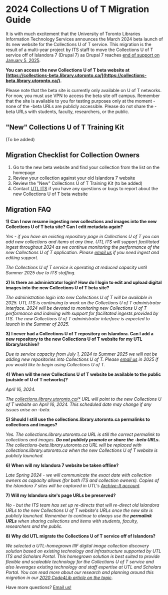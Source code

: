 # 2024 Collections U of T Migration Guide

It is with much excitement that the University of Toronto Libraries Information Technology Services announces the March 2024 beta launch of its new website for the Collections U of T service. This migration is the result of a multi-year project by ITS staff to move the Collections U of T service off of Islandora 7 (Drupal 7) as Drupal 7 reaches [end of support on January 5, 2025](https://www.drupal.org/about/drupal-7/d7eol/partners?gad_source=1&gclid=CjwKCAiA_tuuBhAUEiwAvxkgTpcqWPPQRldzo2woWqXjQGdC9r5TTSbAuycGH45nlNF-2FpSv2Iv9xoCsB8QAvD_BwE).

**You can access the new Collections U of T beta website at [https://collections-beta.library.utoronto.ca/](https://collections-beta.library.utoronto.ca/).** 

Please note that the beta site is currently only available on U of T networks. For now, you must use VPN to access the beta site off campus. Remember that the site is available to you for testing purposes only at the moment - none of the -beta URLs are publicly accessible. Please do not share the -beta URLs with students, faculty, researchers, or the public. 


"New" Collections U of T Training Kit
--------
(To be added)   



Migration Checklist for Collection Owners
--------
1. Go to the new beta website and find your collection from the list on the homepage
2. Review your collection against your old Islandora 7 website
3. Review the "New" Collections U of T Training Kit (to be added)  
4. Contact [UTL ITS](mailto:digitalinitiatives@library.utoronto.ca) if you have any questions or bugs to report about the new Collections U of T beta website   


Migration FAQ
--------

**1) Can I now resume ingesting new collections and images into the new Collections U of T beta site? Can I edit metadata again?**

_Yes - if you have an existing repository page in Collections U of T you can add new collections and items at any time. UTL ITS will support facilitated ingest throughout 2024 as we continue monitoring the performance of the new Collections U of T application. Please [email us](mailto:digitalinitiatives@library.utoronto.ca) if you need ingest and editing support._

_The Collections U of T service is operating at reduced capacity until Summer 2025 due to ITS staffing._

**2) Is there an administrator login? How do I login to edit and upload digital images into the new Collections U of T beta site?**

_The administration login into new Collections U of T will be available in *2025*. UTL ITS is continuing to work on the Collections U of T administrator interface. 2024 will be devoted to monitoring new Collections U of T performance and indexing with support for facilitated ingests provided by ITS. The new Collections U of T administrator interface is expected to launch in the *Summer of 2025*._ 

**3) I never had a Collections U of T repository on Islandora. Can I add a new repository to the new Collections U of T website for my UTL library/archive?**

_Due to service capacity from July 1, 2024 to Summer 2025 we will not be adding new repositories into Collections U of T. Please [email us](mailto:digitalinitiatives@library.utoronto.ca) in 2025 if you would like to begin using Collections U of T._

**4) When will the new Collections U of T website be available to the public (outside of U of T networks)?**    

_April 16, 2024._

_The [collections.library.utoronto.ca/*](https://collections.library.utoronto.ca/) URL will point to the new Collections U of T website on April 16, 2024. This scheduled date may change if any issues arise on -beta._

**5) Should I still use the collections.library.utoronto.ca permalinks to collections and images?**

_Yes. The collections.library.utoronto.ca URL is still the correct permalink to collections and images. **Do not publicly promote or share the -beta URLs.** The collections-beta.library.utoronto.ca URL will be replaced with collections.library.utoronto.ca when the new Collections U of T website is publicly launched._

**6) When will my Islandora 7 website be taken offline?**

_Late Spring 2024 - we will communicate the exact date with collection owners as capacity allows (for both ITS and collection owners). Copies of the Islandora 7 sites will be captured in UTL's [Archive-It account](https://archive-it.org/collections/6473)._

**7) Will my Islandora site's page URLs be preserved?**

_No - but the ITS team has set up re-directs that will re-direct old Islandora URLs to the new Collections U of T website's URLs once the new site is publicly launched. Remember to continue to always use the **permalink URLs** when sharing collections and items with students, faculty, researchers and the public._

**8) Why did UTL migrate the Collections U of T service off of Islandora?**

_We selected a UTL-homegrown IIIF digital image collection discovery solution based on existing technology and infrastructure supported by UTL ITS and Scholars Portal. This homegrown solution is best suited to provide flexible and scaleable technology for the Collections U of T service and also leverages existing technology and staff expertise at UTL and Scholars Portal. You can read more about our research and planning around this migration in our [2020 Code4Lib article on the topic](https://journal.code4lib.org/articles/15000)._

Have more questions? [Email us!](mailto:digitalinitiatives@library.utoronto.ca)  
